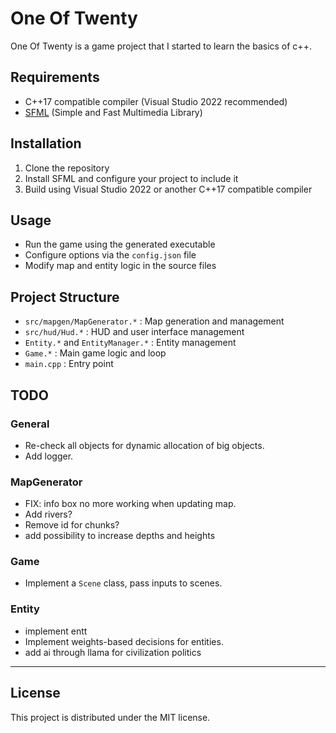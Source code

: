 # One Of Twenty

One Of Twenty is a game project that I started to learn the basics of c++.

## Requirements

- C++17 compatible compiler (Visual Studio 2022 recommended)
- [SFML](https://www.sfml-dev.org/) (Simple and Fast Multimedia Library)

## Installation

1. Clone the repository
2. Install SFML and configure your project to include it
3. Build using Visual Studio 2022 or another C++17 compatible compiler

## Usage

- Run the game using the generated executable
- Configure options via the `config.json` file
- Modify map and entity logic in the source files

## Project Structure

- `src/mapgen/MapGenerator.*` : Map generation and management
- `src/hud/Hud.*` : HUD and user interface management
- `Entity.*` and `EntityManager.*` : Entity management
- `Game.*` : Main game logic and loop
- `main.cpp` : Entry point

## TODO

### General
- Re-check all objects for dynamic allocation of big objects.
- Add logger.

### MapGenerator
- FIX: info box no more working when updating map.
- Add rivers?
- Remove id for chunks?
- add possibility to increase depths and heights

### Game
- Implement a `Scene` class, pass inputs to scenes.

### Entity
- implement entt
- Implement weights-based decisions for entities.
- add ai through llama for civilization politics

---

## License

This project is distributed under the MIT license.
